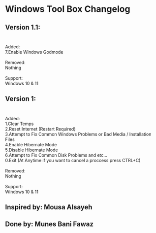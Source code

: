 # Windows Tool Box Changelog

## Version 1.1:<br><br>
Added:<br>
7.Enable Windows Godmode
<br><br>Removed:<br>
Nothing
<br><br>Support:<br>
Windows 10 & 11

## Version 1:<br><br>
Added:<br>
1.Clear Temps<br>
2.Reset Internet (Restart Required)<br>
3.Attempt to Fix Common Windows Problems or Bad Media / Installation Files<br>
4.Enable Hibernate Mode<br>
5.Disable Hibernate Mode<br>
6.Attempt to Fix Common Disk Problems and etc...<br>
0.Exit (At Anytime if you want to cancel a proccess press CTRL+C)
<br><br>Removed:<br>
Nothing
<br><br>Support:<br>
Windows 10 & 11

## Inspired by: Mousa Alsayeh
## Done by: Munes Bani Fawaz
